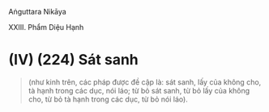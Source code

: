 Aṅguttara Nikāya

XXIII. Phẩm Diệu Hạnh

# (IV) (224) Sát sanh

> (như kinh trên, các pháp được đề cập là: sát sanh, lấy của không cho, tà hạnh trong các dục, nói láo; từ bỏ sát sanh, từ bỏ lấy của không cho, từ bỏ tà hạnh trong các dục, từ bỏ nói láo).

